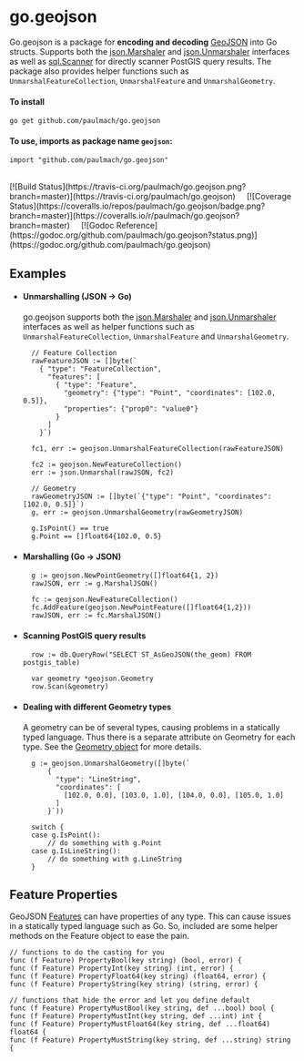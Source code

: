go.geojson
==========

Go.geojson is a package for **encoding and decoding** [GeoJSON](http://geojson.org/) into Go structs.
Supports both the [json.Marshaler](http://golang.org/pkg/encoding/json/#Marshaler) and [json.Unmarshaler](http://golang.org/pkg/encoding/json/#Unmarshaler)
interfaces as well as [sql.Scanner](http://golang.org/pkg/database/sql/#Scanner) for directly scanner PostGIS query results.
The package also provides helper functions such as `UnmarshalFeatureCollection`, `UnmarshalFeature` and `UnmarshalGeometry`.

#### To install
	
	go get github.com/paulmach/go.geojson

#### To use, imports as package name `geojson`:

	import "github.com/paulmach/go.geojson"

<br />
[![Build Status](https://travis-ci.org/paulmach/go.geojson.png?branch=master)](https://travis-ci.org/paulmach/go.geojson)
&nbsp; &nbsp;
[![Coverage Status](https://coveralls.io/repos/paulmach/go.geojson/badge.png?branch=master)](https://coveralls.io/r/paulmach/go.geojson?branch=master)
&nbsp; &nbsp;
[![Godoc Reference](https://godoc.org/github.com/paulmach/go.geojson?status.png)](https://godoc.org/github.com/paulmach/go.geojson)

## Examples

* #### Unmarshalling  (JSON -> Go)

	go.geojson supports both the [json.Marshaler](http://golang.org/pkg/encoding/json/#Marshaler) and [json.Unmarshaler](http://golang.org/pkg/encoding/json/#Unmarshaler) interfaces as well as helper functions such as `UnmarshalFeatureCollection`, `UnmarshalFeature` and `UnmarshalGeometry`.

		// Feature Collection
		rawFeatureJSON := []byte(`
		  { "type": "FeatureCollection",
		    "features": [
		      { "type": "Feature",
		        "geometry": {"type": "Point", "coordinates": [102.0, 0.5]},
		        "properties": {"prop0": "value0"}
		      }
		    ]
		  }`)

		fc1, err := geojson.UnmarshalFeatureCollection(rawFeatureJSON)

		fc2 := geojson.NewFeatureCollection()
		err := json.Unmarshal(rawJSON, fc2)

		// Geometry
		rawGeometryJSON := []byte(`{"type": "Point", "coordinates": [102.0, 0.5]}`)
		g, err := geojson.UnmarshalGeometry(rawGeometryJSON)

		g.IsPoint() == true
		g.Point == []float64{102.0, 0.5}
	
* #### Marshalling (Go -> JSON)

		g := geojson.NewPointGeometry([]float64{1, 2})
		rawJSON, err := g.MarshalJSON()

		fc := geojson.NewFeatureCollection()
		fc.AddFeature(geojson.NewPointFeature([]float64{1,2}))
		rawJSON, err := fc.MarshalJSON()

* #### Scanning PostGIS query results

		row := db.QueryRow("SELECT ST_AsGeoJSON(the_geom) FROM postgis_table)

		var geometry *geojson.Geometry
		row.Scan(&geometry)

* #### Dealing with different Geometry types

	A geometry can be of several types, causing problems in a statically typed language.
	Thus there is a separate attribute on Geometry for each type. 
	See the [Geometry object](https://godoc.org/github.com/paulmach/go.geojson#Geometry) for more details.

		g := geojson.UnmarshalGeometry([]byte(`
			{
	          "type": "LineString",
	          "coordinates": [
	            [102.0, 0.0], [103.0, 1.0], [104.0, 0.0], [105.0, 1.0]
	          ]
	        }`))

		switch {
		case g.IsPoint():
			// do something with g.Point
		case g.IsLineString():
			// do something with g.LineString
		}

## Feature Properties

GeoJSON [Features](http://geojson.org/geojson-spec.html#feature-objects) can have properties of any type.
This can cause issues in a statically typed language such as Go.
So, included are some helper methods on the Feature object to ease the pain.

	// functions to do the casting for you
	func (f Feature) PropertyBool(key string) (bool, error) {
	func (f Feature) PropertyInt(key string) (int, error) {
	func (f Feature) PropertyFloat64(key string) (float64, error) {
	func (f Feature) PropertyString(key string) (string, error) {

	// functions that hide the error and let you define default
	func (f Feature) PropertyMustBool(key string, def ...bool) bool {
	func (f Feature) PropertyMustInt(key string, def ...int) int {
	func (f Feature) PropertyMustFloat64(key string, def ...float64) float64 {
	func (f Feature) PropertyMustString(key string, def ...string) string {

